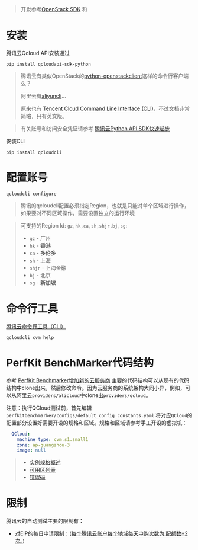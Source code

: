 > 开发参考[OpenStack SDK](https://developer.openstack.org/sdks/python/openstacksdk/users/index.html) 和

# 安装

腾讯云Qcloud API安装通过

```
pip install qcloudapi-sdk-python
```

> 腾讯云有类似OpenStack的[python-openstackclient](https://pypi.python.org/pypi/python-openstackclient)这样的命令行客户端么？
>
> 阿里云有[aliyuncli](https://pypi.python.org/pypi/aliyuncli)...
>
> 原来也有 [Tencent Cloud Command Line Interface (CLI)](https://cloud.tencent.com/document/product/440/6176?lang=en)，不过文档非常简略，只有英文版。

> 有关账号和访问安全凭证请参考 [腾讯云Python API SDK快速起步](../../../../iaas/tencent/api/qcloud_python_api_startup)

安装CLI

```
pip install qcloudcli
```

# 配置账号

```
qcloudcli configure
```

> 腾讯的qcloudcli配置必须指定Region，也就是只能对单个区域进行操作，如果要对不同区域操作，需要设置独立的运行环境

> 可支持的Region Id: `gz,hk,ca,sh,shjr,bj,sg`:
>
> * `gz` - 广州
> * `hk` - **香港**
> * `ca` - **多伦多**
> * `sh` - 上海
> * `shjr` - 上海金融
> * `bj` - 北京
> * `sg` - **新加坡**

# 命令行工具

[腾讯云命令行工具（CLI）](https://cloud.tencent.com/product/cli)

```
qcloudcli cvm help
```

# PerfKit BenchMarker代码结构

参考 [PerfKit Benchmarker增加新的云服务商](../perfkit_benchmarker_add_new_cloud_provider) 主要的代码结构可以从现有的代码结构中clone出来，然后修改命令。因为云服务商的系统架构大同小异，例如，可以从阿里云`providers/alicloud`中clone出`providers/qcloud`。


注意：执行QCloud测试前，首先编辑`perfkitbenchmarker/configs/default_config_constants.yaml` 将对应`QCloud`的配置部分设置好需要开设的规格和区域。规格和区域请参考手工开设的虚拟机：

```yaml
  QCloud:
    machine_type: cvm.s1.small1
    zone: ap-guangzhou-3
    image: null
```

> * [实例规格概述](https://cloud.tencent.com/document/product/213/115)
> * [可用区列表](https://cloud.tencent.com/document/product/213/9452#zone)
> * [错误码](https://cloud.tencent.com/document/api/377/4173#1.E3.80.81.E5.85.AC.E5.85.B1.E9.94.99.E8.AF.AF.E7.A0.81)

# 限制

腾讯云的自动测试主要的限制有：

* 对EIP的每日申请限制：([每个腾讯云账户每个地域每天申购次数为 配额数*2 次。](https://cloud.tencent.com/document/product/213/5733#.E8.A7.84.E5.88.99.E4.B8.8E.E9.99.90.E5.88.B6))